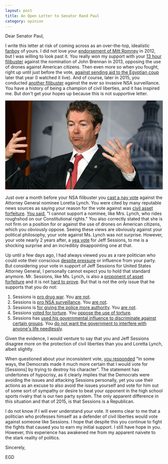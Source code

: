 ```yaml
---
layout: post
title: An Open Letter to Senator Rand Paul 
category: opinion 
---
```

Dear Senator Paul,

I write this letter at risk of coming across as an over-the-top, idealistic [fanboy](http://www.urbandictionary.com/define.php?term=fanboy) of yours. I did not love your [endorsement of Mitt Romney](https://www.washingtonpost.com/blogs/election-2012/post/rand-paul-endorses-mitt-romney/2012/06/07/gJQAKywTMV_blog.html?utm_term=.18c089f0f3af) in 2012, but I was willing to look past it. You really won my support with your [13 hour filibuster](http://www.politico.com/story/2013/03/rand-paul-filibuster-john-brennan-cia-nominee-088507) against the nomination of John Brennan in 2013, opposing the use of drones against American citizens. Then even more so when you fought, right up until just before the vote, [against sending aid to the Egyptian coup](http://www.politico.com/story/2013/07/egypt-aid-rand-paul-094980) later that year (I watched it live). And of course, later in 2015, you conducted [another filibuster](https://www.theguardian.com/us-news/live/2015/may/20/rand-paul-senate-filibuster-nsa-spying-patriot-act-live) against the ever so invasive NSA surveillance. You have a history of being a champion of civil liberties, and it has inspired me. But don't get your hopes up because this is not supportive letter.

![](/static/img/in-line/an-open-letter-to-senator-rand-paul/rand-paul.jpg)

Just over a month before your NSA filibuster you [cast a nay vote](https://www.senate.gov/legislative/LIS/roll_call_lists/roll_call_vote_cfm.cfm?congress=114&session=1&vote=00165) against the Attorney General nominee Loretta Lynch. You were cited by many reputable news sources as saying your reason for the vote against was [civil asset forfeiture](http://thehill.com/blogs/blog-briefing-room/news/238905-rand-paul-blasts-lynch-over-asset-forfeiture). [You said](http://thehill.com/blogs/blog-briefing-room/231817-rand-paul-will-not-vote-for-loretta-lynch), "I cannot support a nominee, like Mrs. Lynch, who rides roughshod on our Constitutional rights." You also correctly stated that she is not firm on a position for or against the use of drones on American citizens, which you obviously oppose. Seeing these views are obviously against your political philosophy, your vote against Ms. Lynch was not surprise. However, your vote nearly 2 years after, a [yea vote](https://www.nytimes.com/interactive/2017/02/08/us/politics/jeff-sessions-confirmation-vote.html) for Jeff Sessions, to me is a shocking surprise and an incredibly disappointing one at that.

Up until a few days ago, I had always viewed you as a rare politician who could vote their conscious [despite pressure](http://www.nytimes.com/2013/03/08/us/politics/mccain-and-graham-assail-paul-filibuster-over-drones.html) or influence from your party. But considering your vote in support of Jeff Sessions for United States Attorney General, I personally cannot expect you to hold that standard anymore. Mr. Sessions, like Ms. Lynch, is also a [proponent of asset forfeiture](http://www.rollcall.com/news/home/civil-forfeiture-finds-a-champion-commentary) and it is not [hard to prove](https://www.google.com/search?q=jeff+sessions+asset+forfeiture&oq=jeff+sessions+asset+forfeiture). But that is not the only issue that he supports that you do not:

1. Sessions is [pro drug war](https://www.washingtonpost.com/news/the-watch/wp/2016/11/21/jeff-sessionss-ridiculous-anti-drug-crusade/?utm_term=.f2b1b6c93bfb). You [are not](http://thehill.com/blogs/ballot-box/presidential-races/238538-paul-drug-laws-foster-culture-of-violence).
2. Sessions is [pro NSA surveillance](https://www.eff.org/deeplinks/2017/02/trumps-attorney-generals-record-privacy). You [are not](http://time.com/3902801/rand-paul-nsa-phone-patriot-act/).
3. Sessions is [for giving the police more authority](https://www.theguardian.com/us-news/2017/jan/10/jeff-sessions-police-reform-excessive-force-racial-bias-justice-department). You [are not](http://time.com/3111474/rand-paul-ferguson-police/).
4. Sessions [voted for torture](https://www.theatlantic.com/politics/archive/2015/06/these-21-republicans-voted-against-a-torture-ban/396095/). You [oppose the use of torture](http://reason.com/blog/2017/01/26/bravo-to-rand-paul-for-saying-president).
5. Sessions has [used his governmental influence to discriminate against certain groups](http://www.cnn.com/2016/12/01/politics/kfile-jeff-sessions-lgbt-conference/). You [do not want the government to interfere with anyone's life needlessly](http://time.com/3939374/rand-paul-gay-marriage-supreme-court/).

Given the evidence, I would venture to say that you and Jeff Sessions disagree more on the protection of civil liberties than you and Loretta Lynch, albeit slightly.

When questioned about your inconsistent vote, [you responded](https://www.washingtonpost.com/news/powerpost/wp/2017/02/10/rand-paul-explains-vote-for-sessions-democrats-alienated-him-with-character-attacks) "In some ways, the Democrats made it much more certain that I would vote for [Sessions] by trying to destroy his character". The statement has undertones of hypocrisy, as it clearly implies that the Democrats were avoiding the issues and attacking Sessions personally, yet you use their actions as an excuse to also avoid the issues yourself and vote for him out of some sort of sympathy or desire to beat your opponent in the high school sports rivalry that is our two party system. The only apparent difference in this situation and that of 2015, is that Sessions is a Republican. 

I do not know if I will ever understand your vote. It seems clear to me that a politician who professes himself as a defender of civil liberties would vote against someone like Sessions. I hope that despite this you continue to fight the fights that caused you to earn my initial support. I still have hope in you. However, this experience has awakened me from my apparent naivete to the stark reality of politics.

Sincerely,

EGD
